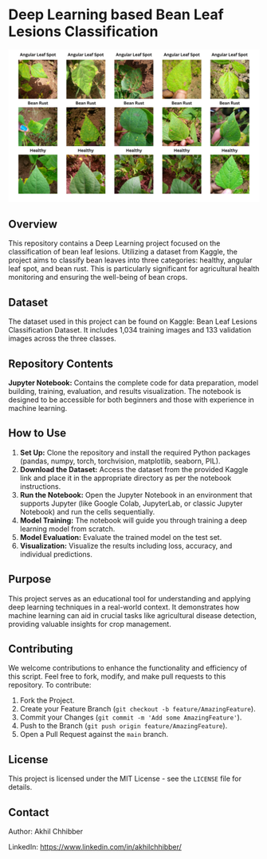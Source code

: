 # Deep Learning based Bean Leaf Lesions Classification
<p align="center">
  <img src="https://github.com/akhilchibber/Bean-Leaf-Lesions-Classification/blob/main/Bean_Leaf_Lesions.png?raw=true" alt="earthml Logo">
</p>

## Overview
This repository contains a Deep Learning project focused on the classification of bean leaf lesions. Utilizing a dataset from Kaggle, the project aims to classify bean leaves into three categories: healthy, angular leaf spot, and bean rust. This is particularly significant for agricultural health monitoring and ensuring the well-being of bean crops.

## Dataset
The dataset used in this project can be found on Kaggle: Bean Leaf Lesions Classification Dataset. It includes 1,034 training images and 133 validation images across the three classes.

## Repository Contents
**Jupyter Notebook:** Contains the complete code for data preparation, model building, training, evaluation, and results visualization. The notebook is designed to be accessible for both beginners and those with experience in machine learning.

## How to Use
1. **Set Up:** Clone the repository and install the required Python packages (pandas, numpy, torch, torchvision, matplotlib, seaborn, PIL).
2. **Download the Dataset:** Access the dataset from the provided Kaggle link and place it in the appropriate directory as per the notebook instructions.
3. **Run the Notebook:** Open the Jupyter Notebook in an environment that supports Jupyter (like Google Colab, JupyterLab, or classic Jupyter Notebook) and run the cells sequentially.
4. **Model Training:** The notebook will guide you through training a deep learning model from scratch.
5. **Model Evaluation:** Evaluate the trained model on the test set.
6. **Visualization:** Visualize the results including loss, accuracy, and individual predictions.

## Purpose
This project serves as an educational tool for understanding and applying deep learning techniques in a real-world context. It demonstrates how machine learning can aid in crucial tasks like agricultural disease detection, providing valuable insights for crop management.

## Contributing
We welcome contributions to enhance the functionality and efficiency of this script. Feel free to fork, modify, and make pull requests to this repository. To contribute:

1. Fork the Project.
2. Create your Feature Branch (`git checkout -b feature/AmazingFeature`).
3. Commit your Changes (`git commit -m 'Add some AmazingFeature'`).
4. Push to the Branch (`git push origin feature/AmazingFeature`).
5. Open a Pull Request against the `main` branch.

## License

This project is licensed under the MIT License - see the `LICENSE` file for details.

## Contact

Author: Akhil Chhibber

LinkedIn: https://www.linkedin.com/in/akhilchhibber/

